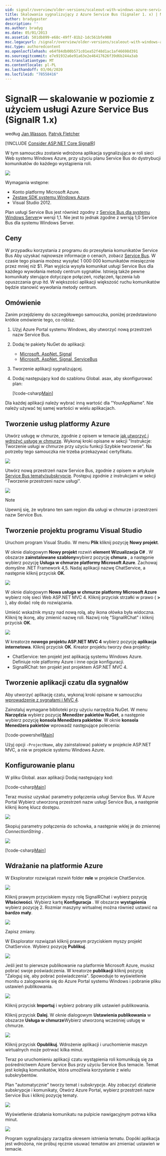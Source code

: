 ```yaml
---
uid: signalr/overview/older-versions/scaleout-with-windows-azure-service-bus
title: Skalowania sygnalizujący z Azure Service Bus (Signaler 1. x) | Microsoft Docs
author: bradygaster
description: ''
ms.author: bradyg
ms.date: 05/01/2013
ms.assetid: 501db899-e68c-49ff-81b2-1dc561bfe908
msc.legacyurl: /signalr/overview/older-versions/scaleout-with-windows-azure-service-bus
msc.type: authoredcontent
ms.openlocfilehash: e64f84db00b571c01ea52f48d1ac1af46698d391
ms.sourcegitcommit: e7e91932a6e91a63e2e46417626f39d6b244a3ab
ms.translationtype: MT
ms.contentlocale: pl-PL
ms.lasthandoff: 03/06/2020
ms.locfileid: "78558416"
---
```

# <a name="signalr-scaleout-with-azure-service-bus-signalr-1x"></a>SignalR — skalowanie w poziomie z użyciem usługi Azure Service Bus (SignalR 1.x)

według [Jan Wasson](https://github.com/MikeWasson), [Patryk Fletcher](https://github.com/pfletcher)

[!INCLUDE [Consider ASP.NET Core SignalR](~/includes/signalr/signalr-version-disambiguation.md)]

W tym samouczku zostanie wdrożona aplikacja sygnalizująca w roli sieci Web systemu Windows Azure, przy użyciu planu Service Bus do dystrybucji komunikatów do każdego wystąpienia roli.

![](scaleout-with-windows-azure-service-bus/_static/image1.png)

Wymagania wstępne:

- Konto platformy Microsoft Azure.
- [Zestaw SDK systemu Windows Azure](https://go.microsoft.com/fwlink/?linkid=254364&amp;clcid=0x409).
- Visual Studio 2012.

Plan usługi Service Bus jest również zgodny z [Service Bus dla systemu Windows Server](https://msdn.microsoft.com/library/windowsazure/dn282144.aspx)w wersji 1,1. Nie jest to jednak zgodne z wersją 1,0 Service Bus dla systemu Windows Server.

## <a name="pricing"></a>Ceny

W przypadku korzystania z programu do przesyłania komunikatów Service Bus Aby uzyskać najnowsze informacje o cenach, zobacz [Service Bus](https://azure.microsoft.com/pricing/details/service-bus/). W czasie tego pisania możesz wysyłać 1 000 000 komunikatów miesięcznie przez mniej niż $1. Plan wyjścia wysyła komunikat usługi Service Bus dla każdego wywołania metody centrum sygnałów. Istnieją także pewne komunikaty sterujące dotyczące połączeń, rozłączeń, łączenia lub opuszczania grup itd. W większości aplikacji większość ruchu komunikatów będzie stanowić wywołania metody centrum.

## <a name="overview"></a>Omówienie

Zanim przejdziemy do szczegółowego samouczka, poniżej przedstawiono krótkie omówienie tego, co robisz.

1. Użyj Azure Portal systemu Windows, aby utworzyć nową przestrzeń nazw Service Bus.
2. Dodaj te pakiety NuGet do aplikacji: 

    - [Microsoft. AspNet. Signal](http://nuget.org/packages/Microsoft.AspNet.SignalR)
    - [Microsoft. AspNet. Signal. ServiceBus](http://www.nuget.org/packages/SignalR.WindowsAzureServiceBus)
3. Tworzenie aplikacji sygnalizującej.
4. Dodaj następujący kod do szablonu Global. asax, aby skonfigurować plan: 

    [!code-csharp[Main](scaleout-with-windows-azure-service-bus/samples/sample1.cs)]

Dla każdej aplikacji należy wybrać inną wartość dla "YourAppName". Nie należy używać tej samej wartości w wielu aplikacjach.

## <a name="create-the-azure-services"></a>Tworzenie usług platformy Azure

Utwórz usługę w chmurze, zgodnie z opisem w temacie [jak utworzyć i wdrożyć usługę w chmurze](https://docs.microsoft.com/azure/cloud-services/cloud-services-how-to-create-deploy). Wykonaj kroki opisane w sekcji "Instrukcje: Tworzenie usługi w chmurze przy użyciu funkcji Szybkie tworzenie". Na potrzeby tego samouczka nie trzeba przekazywać certyfikatu.

![](scaleout-with-windows-azure-service-bus/_static/image2.png)

Utwórz nową przestrzeń nazw Service Bus, zgodnie z opisem w artykule [Service Bus tematy/subskrypcje](https://docs.microsoft.com/azure/service-bus-messaging/service-bus-dotnet-how-to-use-topics-subscriptions). Postępuj zgodnie z instrukcjami w sekcji "Tworzenie przestrzeni nazw usługi".

![](scaleout-with-windows-azure-service-bus/_static/image3.png)

> [!NOTE]
> Upewnij się, że wybrano ten sam region dla usługi w chmurze i przestrzeni nazw Service Bus.

## <a name="create-the-visual-studio-project"></a>Tworzenie projektu programu Visual Studio

Uruchom program Visual Studio. W menu **Plik** kliknij pozycję **Nowy projekt**.

W oknie dialogowym **Nowy projekt** rozwiń **element Wizualizacja C#** . W obszarze **zainstalowane szablony**wybierz pozycję **chmura** , a następnie wybierz pozycję **Usługa w chmurze platformy Microsoft Azure**. Zachowaj domyślne .NET Framework 4,5. Nadaj aplikacji nazwę ChatService, a następnie kliknij przycisk **OK**.

![](scaleout-with-windows-azure-service-bus/_static/image4.png)

W oknie dialogowym **Nowa usługa w chmurze platformy Microsoft Azure** wybierz rolę sieci Web ASP.NET MVC 4. Kliknij przycisk strzałki w prawo ( **&gt;** ), aby dodać rolę do rozwiązania.

Umieść wskaźnik myszy nad nową rolą, aby ikona ołówka była widoczna. Kliknij tę ikonę, aby zmienić nazwę roli. Nazwij rolę "SignalRChat" i kliknij przycisk **OK**.

![](scaleout-with-windows-azure-service-bus/_static/image5.png)

W kreatorze **nowego projektu ASP.NET MVC 4** wybierz pozycję **aplikacja internetowa**. Kliknij przycisk **OK**. Kreator projektu tworzy dwa projekty:

- ChatService: ten projekt jest aplikacją systemu Windows Azure. Definiuje role platformy Azure i inne opcje konfiguracji.
- SignalRChat: ten projekt jest projektem ASP.NET MVC 4.

## <a name="create-the-signalr-chat-application"></a>Tworzenie aplikacji czatu dla sygnałów

Aby utworzyć aplikację czatu, wykonaj kroki opisane w samouczku [wprowadzenie z sygnałami i MVC 4](tutorial-getting-started-with-signalr-and-mvc-4.md).

Zainstaluj wymagane biblioteki przy użyciu narzędzia NuGet. W menu **Narzędzia** wybierz pozycję **Menedżer pakietów NuGet**, a następnie wybierz pozycję **konsola Menedżera pakietów**. W oknie **konsola Menedżera pakietów** wprowadź następujące polecenia:

[!code-powershell[Main](scaleout-with-windows-azure-service-bus/samples/sample2.ps1)]

Użyj opcji `-ProjectName`, aby zainstalować pakiety w projekcie ASP.NET MVC, a nie w projekcie systemu Windows Azure.

## <a name="configure-the-backplane"></a>Konfigurowanie planu

W pliku Global. asax aplikacji Dodaj następujący kod:

[!code-csharp[Main](scaleout-with-windows-azure-service-bus/samples/sample3.cs)]

Teraz musisz uzyskać parametry połączenia usługi Service Bus. W Azure Portal Wybierz utworzoną przestrzeń nazw usługi Service Bus, a następnie kliknij ikonę klucz dostępu.

![](scaleout-with-windows-azure-service-bus/_static/image6.png)

Skopiuj parametry połączenia do schowka, a następnie wklej je do zmiennej *ConnectionString* .

![](scaleout-with-windows-azure-service-bus/_static/image7.png)

[!code-csharp[Main](scaleout-with-windows-azure-service-bus/samples/sample4.cs)]

## <a name="deploy-to-azure"></a>Wdrażanie na platformie Azure

W Eksplorator rozwiązań rozwiń folder **role** w projekcie ChatService.

![](scaleout-with-windows-azure-service-bus/_static/image8.png)

Kliknij prawym przyciskiem myszy rolę SignalRChat i wybierz pozycję **Właściwości**. Wybierz kartę **Konfiguracja** . W obszarze **wystąpienia** wybierz pozycję 2. Rozmiar maszyny wirtualnej można również ustawić na **bardzo mały**.

![](scaleout-with-windows-azure-service-bus/_static/image9.png)

Zapisz zmiany.

W Eksplorator rozwiązań kliknij prawym przyciskiem myszy projekt ChatService. Wybierz pozycję **Publikuj**.

![](scaleout-with-windows-azure-service-bus/_static/image10.png)

Jeśli jest to pierwsze publikowanie na platformie Microsoft Azure, musisz pobrać swoje poświadczenia. W kreatorze **publikacji** kliknij pozycję "Zaloguj się, aby pobrać poświadczenia". Spowoduje to wyświetlenie monitu o zalogowanie się do Azure Portal systemu Windows i pobranie pliku ustawień publikowania.

![](scaleout-with-windows-azure-service-bus/_static/image11.png)

Kliknij przycisk **Importuj** i wybierz pobrany plik ustawień publikowania.

Kliknij przycisk **Dalej**. W oknie dialogowym **Ustawienia publikowania** w obszarze **Usługa w chmurze**Wybierz utworzoną wcześniej usługę w chmurze.

![](scaleout-with-windows-azure-service-bus/_static/image12.png)

Kliknij przycisk **Opublikuj**. Wdrożenie aplikacji i uruchomienie maszyn wirtualnych może potrwać kilka minut.

Teraz po uruchomieniu aplikacji czatu wystąpienia roli komunikują się za pośrednictwem Azure Service Bus przy użyciu Service Bus temacie. Temat jest kolejką komunikatów, która umożliwia korzystanie z wielu subskrybentów.

Plan "automatycznie" tworzy temat i subskrypcje. Aby zobaczyć działanie subskrypcje i komunikaty, Otwórz Azure Portal, wybierz przestrzeń nazw Service Bus i kliknij pozycję tematy.

![](scaleout-with-windows-azure-service-bus/_static/image13.png)

Wyświetlenie działania komunikatu na pulpicie nawigacyjnym potrwa kilka minut.

![](scaleout-with-windows-azure-service-bus/_static/image14.png)

Program sygnalizujący zarządza okresem istnienia tematu. Dopóki aplikacja jest wdrożona, nie próbuj ręcznie usuwać tematów ani zmieniać ustawień w temacie.
